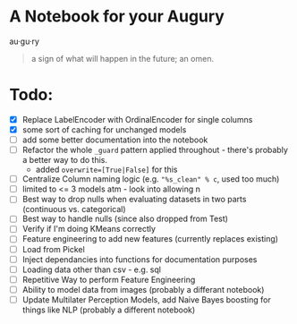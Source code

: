 # A Notebook for your Augury
au·gu·ry
> a sign of what will happen in the future; an omen.


# Todo:
* [x] Replace LabelEncoder with OrdinalEncoder for single columns
* [x] some sort of caching for unchanged models 
* [ ] add some better documentation into the notebook
* [ ] Refactor the whole `_guard` pattern applied throughout - there's probably a better way to do this.
    * added `overwrite=[True|False]` for this
* [ ] Centralize Column naming logic (e.g. `"%s_clean" % c`, used too much)
* [ ] limited to <= 3 models atm - look into allowing n
* [ ] Best way to drop nulls when evaluating datasets in two parts (continuous vs. categorical)
* [ ] Best way to handle nulls (since also dropped from Test)
* [ ] Verify if I'm doing KMeans correctly
* [ ] Feature engineering to add new features (currently replaces existing)
* [ ] Load from Pickel
* [ ] Inject dependancies into functions for documentation purposes
* [ ] Loading data other than csv - e.g. sql
* [ ] Repetitive Way to perform Feature Engineering 
* [ ] Ability to model data from images (probably a differant notebook)
* [ ] Update Multilater Perception Models, add Naive Bayes boosting for things like NLP (probably a different notebook)